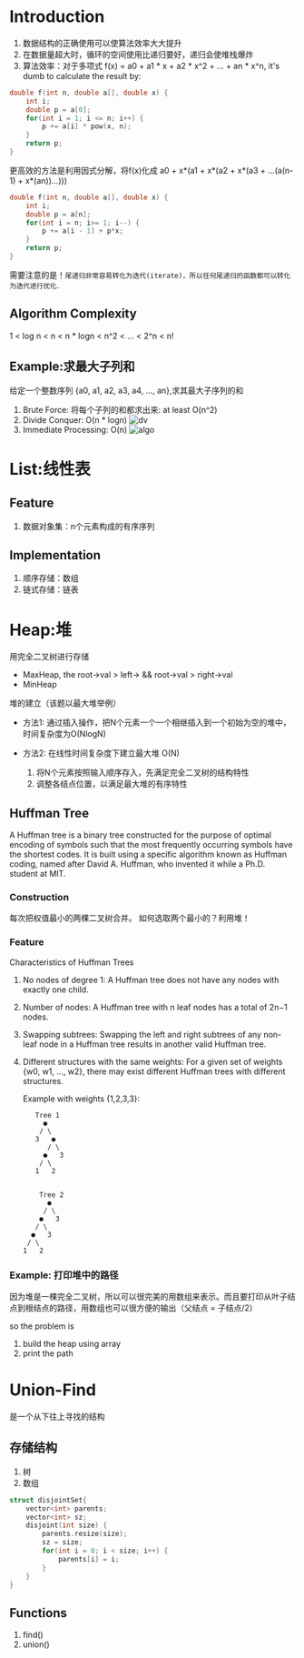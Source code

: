 # Introduction
1. 数据结构的正确使用可以使算法效率大大提升
2. 在数据量超大时，循环的空间使用比递归要好，递归会使堆栈爆炸
3. 算法效率：对于多项式 f(x) = a0 + a1 * x + a2 * x^2 + ... + an * x^n, it's dumb to calculate the result by:
```C
double f(int n, double a[], double x) {
    int i;
    double p = a[0];
    for(int i = 1; i <= n; i++) {
        p += a[i] * pow(x, n);
    }
    return p;
}
```
更高效的方法是利用因式分解，将f(x)化成 a0 + x*(a1 + x*(a2 + x*(a3 + ...(a(n-1) + x*(an))...)))
```C
double f(int n, double a[], double x) {
    int i;
    double p = a[n];
    for(int i = n; i>= 1; i--) {
        p += a[i - 1] + p*x;
    }
    return p;
}
```

需要注意的是！`尾递归非常容易转化为迭代(iterate)，所以任何尾递归的函数都可以转化为迭代进行优化`.

## Algorithm Complexity
1 < log n < n < n * logn < n^2 < ... < 2^n < n!

## Example:求最大子列和
给定一个整数序列 {a0, a1, a2, a3, a4, ..., an},求其最大子序列的和
1. Brute Force: 将每个子列的和都求出来: at least O(n^2)
2. Divide Conquer: O(n * logn)
![dv](https://drive.google.com/file/d/14XbyRqQpBuQDEhmCbqLipT0bBQKtp0Au/view?usp=drive_link)
3. Immediate Processing: O(n)
![algo](https://drive.google.com/file/d/14XbyRqQpBuQDEhmCbqLipT0bBQKtp0Au/view?usp=drive_link)

# List:线性表
## Feature
1. 数据对象集：n个元素构成的有序序列
## Implementation
1. 顺序存储：数组
2. 链式存储：链表

# Heap:堆
用完全二叉树进行存储
+ MaxHeap, the root->val > left-> && root->val > right->val
+ MinHeap

堆的建立（该题以最大堆举例）
+ 方法1: 通过插入操作，把N个元素一个一个相继插入到一个初始为空的堆中，时间复杂度为O(NlogN)
+ 方法2: 在线性时间复杂度下建立最大堆 O(N)

    1. 将N个元素按照输入顺序存入，先满足完全二叉树的结构特性
    2. 调整各结点位置，以满足最大堆的有序特性
## Huffman Tree
A Huffman tree is a binary tree constructed for the purpose of optimal encoding of symbols such that the most frequently occurring symbols have the shortest codes. It is built using a specific algorithm known as Huffman coding, named after David A. Huffman, who invented it while a Ph.D. student at MIT.

### Construction
每次把权值最小的两棵二叉树合并。
如何选取两个最小的？利用堆！

### Feature
Characteristics of Huffman Trees
1. No nodes of degree 1: A Huffman tree does not have any nodes with exactly one child.
2. Number of nodes: A Huffman tree with n leaf nodes has a total of 2n−1 nodes.
3. Swapping subtrees: Swapping the left and right subtrees of any non-leaf node in a Huffman tree results in another valid Huffman tree.
4. Different structures with the same weights:
For a given set of weights {w0, w1, ..., w2}​, there may exist different Huffman trees with different structures.

    Example with weights {1,2,3,3}:
    ``` 
       Tree 1             
         ●
        / \
       3   ●
          / \
         ●   3
        / \
       1   2


        Tree 2 
          ●
         / \
        ●   3
       / \
      ●   3
     / \
    1   2
    ```
### Example: 打印堆中的路径
因为堆是一棵完全二叉树，所以可以很完美的用数组来表示。而且要打印从叶子结点到根结点的路径，用数组也可以很方便的输出（父结点 = 子结点/2）

so the problem is 
1. build the heap using array
2. print the path


# Union-Find
是一个从下往上寻找的结构

## 存储结构
1. 树
2. 数组
```C++
struct disjointSet{
    vector<int> parents;
    vector<int> sz;
    disjoint(int size) {
        parents.resize(size);
        sz = size;
        for(int i = 0; i < size; i++) {
            parents[i] = i;
        }
    }
}
```
## Functions
1. find()
2. union()

